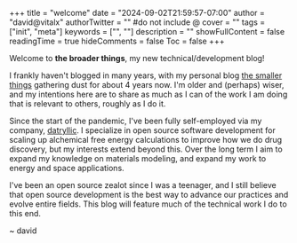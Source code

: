 +++
title = "welcome"
date = "2024-09-02T21:59:57-07:00"
author = "david@vitalx"
authorTwitter = "" #do not include @
cover = ""
tags = ["init", "meta"]
keywords = ["", ""]
description = ""
showFullContent = false
readingTime = true
hideComments = false
Toc = false
+++

Welcome to **the broader things**, my new technical/development blog!

I frankly haven't blogged in many years, with my personal blog [the smaller things](https://smallerthings.org) gathering dust for about 4 years now.
I'm older and (perhaps) wiser, and my intentions here are to share as much as I can of the work I am doing that is relevant to others, roughly as I do it.

Since the start of the pandemic, I've been fully self-employed via my company, [datryllic](https://datryllic.com).
I specialize in open source software development for scaling up alchemical free energy calculations to improve how we do drug discovery, but my interests extend beyond this.
Over the long term I aim to expand my knowledge on materials modeling, and expand my work to energy and space applications.

I've been an open source zealot since I was a teenager, and I still believe that open source development is the best way to advance our practices and evolve entire fields.
This blog will feature much of the technical work I do to this end.

~ david

